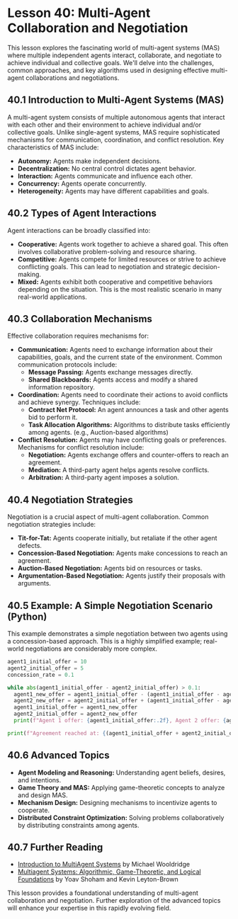 # Lesson 40: Multi-Agent Collaboration and Negotiation

This lesson explores the fascinating world of multi-agent systems (MAS) where multiple independent agents interact, collaborate, and negotiate to achieve individual and collective goals.  We'll delve into the challenges, common approaches, and key algorithms used in designing effective multi-agent collaborations and negotiations.

## 40.1 Introduction to Multi-Agent Systems (MAS)

A multi-agent system consists of multiple autonomous agents that interact with each other and their environment to achieve individual and/or collective goals.  Unlike single-agent systems, MAS require sophisticated mechanisms for communication, coordination, and conflict resolution.  Key characteristics of MAS include:

* **Autonomy:** Agents make independent decisions.
* **Decentralization:** No central control dictates agent behavior.
* **Interaction:** Agents communicate and influence each other.
* **Concurrency:** Agents operate concurrently.
* **Heterogeneity:** Agents may have different capabilities and goals.


## 40.2 Types of Agent Interactions

Agent interactions can be broadly classified into:

* **Cooperative:** Agents work together to achieve a shared goal.  This often involves collaborative problem-solving and resource sharing.
* **Competitive:** Agents compete for limited resources or strive to achieve conflicting goals. This can lead to negotiation and strategic decision-making.
* **Mixed:**  Agents exhibit both cooperative and competitive behaviors depending on the situation.  This is the most realistic scenario in many real-world applications.


## 40.3 Collaboration Mechanisms

Effective collaboration requires mechanisms for:

* **Communication:** Agents need to exchange information about their capabilities, goals, and the current state of the environment.  Common communication protocols include:
    * **Message Passing:** Agents exchange messages directly.
    * **Shared Blackboards:** Agents access and modify a shared information repository.
* **Coordination:** Agents need to coordinate their actions to avoid conflicts and achieve synergy. Techniques include:
    * **Contract Net Protocol:**  An agent announces a task and other agents bid to perform it.
    * **Task Allocation Algorithms:** Algorithms to distribute tasks efficiently among agents. (e.g., Auction-based algorithms)
* **Conflict Resolution:** Agents may have conflicting goals or preferences.  Mechanisms for conflict resolution include:
    * **Negotiation:** Agents exchange offers and counter-offers to reach an agreement.
    * **Mediation:** A third-party agent helps agents resolve conflicts.
    * **Arbitration:** A third-party agent imposes a solution.


## 40.4 Negotiation Strategies

Negotiation is a crucial aspect of multi-agent collaboration.  Common negotiation strategies include:

* **Tit-for-Tat:** Agents cooperate initially, but retaliate if the other agent defects.
* **Concession-Based Negotiation:** Agents make concessions to reach an agreement.
* **Auction-Based Negotiation:** Agents bid on resources or tasks.
* **Argumentation-Based Negotiation:** Agents justify their proposals with arguments.


## 40.5  Example: A Simple Negotiation Scenario (Python)

This example demonstrates a simple negotiation between two agents using a concession-based approach.  This is a highly simplified example; real-world negotiations are considerably more complex.


```python
agent1_initial_offer = 10
agent2_initial_offer = 5
concession_rate = 0.1

while abs(agent1_initial_offer - agent2_initial_offer) > 0.1:
  agent1_new_offer = agent1_initial_offer - (agent1_initial_offer - agent2_initial_offer) * concession_rate
  agent2_new_offer = agent2_initial_offer + (agent1_initial_offer - agent2_initial_offer) * concession_rate
  agent1_initial_offer = agent1_new_offer
  agent2_initial_offer = agent2_new_offer
  print(f"Agent 1 offer: {agent1_initial_offer:.2f}, Agent 2 offer: {agent2_initial_offer:.2f}")

print(f"Agreement reached at: {(agent1_initial_offer + agent2_initial_offer)/2:.2f}")

```

## 40.6 Advanced Topics

* **Agent Modeling and Reasoning:**  Understanding agent beliefs, desires, and intentions.
* **Game Theory and MAS:** Applying game-theoretic concepts to analyze and design MAS.
* **Mechanism Design:** Designing mechanisms to incentivize agents to cooperate.
* **Distributed Constraint Optimization:** Solving problems collaboratively by distributing constraints among agents.


## 40.7 Further Reading

* [Introduction to MultiAgent Systems](https://www.amazon.com/Introduction-MultiAgent-Systems-Michael-Wooldridge/dp/0201624593) by Michael Wooldridge
* [Multiagent Systems: Algorithmic, Game-Theoretic, and Logical Foundations](https://mitpress.mit.edu/books/multiagent-systems) by Yoav Shoham and Kevin Leyton-Brown


This lesson provides a foundational understanding of multi-agent collaboration and negotiation.  Further exploration of the advanced topics will enhance your expertise in this rapidly evolving field.
